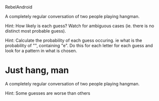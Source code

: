 RebelAndroid

A completely regular conversation of two people playing hangman.

Hint: How likely is each guess? Watch for ambiguous cases (ie. there is no distinct most probable guess).

Hint: Calculate the probability of each guess occuring. ie what is the probability of "", containing "e". Do this for each letter for each guess and look for a pattern in what is chosen.


# Just hang, man

A completely regular conversation of two people playing hangman.

Hint: Some guesses are worse than others
